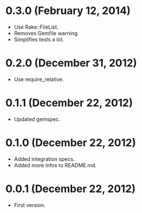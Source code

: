 # 0.3.0 (February 12, 2014)
* Use Rake::FileList.
* Removes Gemfile warning.
* Simplifies tests a lot.

# 0.2.0 (December 31, 2012)
* Use require_relative.

# 0.1.1 (December 22, 2012)
* Updated gemspec.

# 0.1.0 (December 22, 2012)
* Added integration specs.
* Added more infos to README.md.

# 0.0.1 (December 22, 2012)
* First version.
